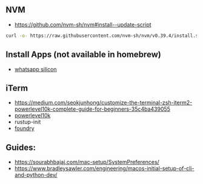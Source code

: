 ## NVM

* https://github.com/nvm-sh/nvm#install--update-script
```bash
curl -o- https://raw.githubusercontent.com/nvm-sh/nvm/v0.39.4/install.sh | bash
```

## Install Apps (not available in homebrew)

* [whatsapp silicon](https://web.whatsapp.com/desktop/mac_native/release/)

## iTerm

* https://medium.com/seokjunhong/customize-the-terminal-zsh-iterm2-powerlevel10k-complete-guide-for-beginners-35c4ba439055
* [powerlevel10k](https://github.com/romkatv/powerlevel10k/tree/master#getting-started)
* rustup-init
* [foundry](https://book.getfoundry.sh/getting-started/installation)

## Guides:
* https://sourabhbajaj.com/mac-setup/SystemPreferences/
* https://www.bradleysawler.com/engineering/macos-initial-setup-of-cli-and-python-dev/